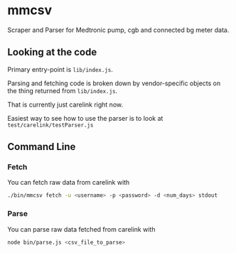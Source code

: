 mmcsv
===========

Scraper and Parser for Medtronic pump, cgb and connected bg meter data.

## Looking at the code

Primary entry-point is `lib/index.js`.

Parsing and fetching code is broken down by vendor-specific objects on the thing returned from `lib/index.js`.

That is currently just carelink right now.

Easiest way to see how to use the parser is to look at `test/carelink/testParser.js`

## Command Line

### Fetch
You can fetch raw data from carelink with

```bash
./bin/mmcsv fetch -u <username> -p <password> -d <num_days> stdout
```

### Parse
You can parse raw data fetched from carelink with

``` bash
node bin/parse.js <csv_file_to_parse>
```

